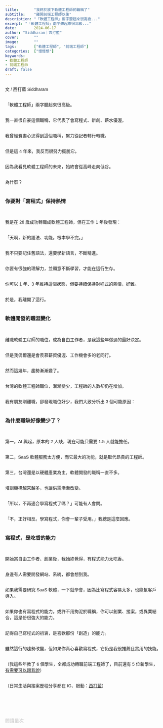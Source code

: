 ```yaml
---
title:       "我終於放下軟體工程師的職稱了"
subtitle:    "離開前端工程師以後"
description: "「軟體工程師」兩字聽起來很高級..."
excerpt: "「軟體工程師」兩字聽起來很高級..."
date:        2024-06-17
author: "Siddharam｜西打藍"
cover:       ""
image:       ""
tags:        ["軟體工程師", "前端工程師"]
categories:  ["慢慢想"]
keywords:
- 軟體工程師
- 前端工程師
draft: false
---
```


<article style="font-family: 'Noto Sans TC', '微軟正黑體', sans-serif; font-weight: 300;">

<br>文 / 西打藍 Siddharam<br><br>

「軟體工程師」兩字聽起來很高級。<br><br>

我一直很自豪這個職稱，它代表了會寫程式、新創、薪水優渥。<br><br>

我曾經費盡心思得到這個職稱，努力從記者轉行轉職。<br><br>

但是這 4 年來，我反而很努力擺脫它。<br><br>

因為我看見軟體工程師的未來，始終會從高峰走向低谷。<br><br>

為什麼？<br><br>


<h3 class="article-h1-color">你要對「寫程式」保持熱情</h3><br>

我是在 26 歲成功轉職成軟體工程師，但在工作 1 年後發現：<br><br>

「天啊，新的語法、功能，根本學不完。」<br><br>

我不只要記住舊語法，還要學新語言，不斷精進。<br><br>

你要有很強的理解力，並願意不斷學習，才能在這行生存。<br><br>

你可以 1 年、3 年維持這個狀態，但要持續保持對程式的熱情，好難。<br><br>

於是，我離開了這行。<br><br>


<h3 class="article-h1-color">軟體開發的職涯變化</h3><br>

離職軟體工程師的職位，成為自由工作者，是我這些年做過的最好決定。<br><br>

但是我偶爾還是會羨慕薪資優渥、工作機會多的老同行。<br><br>

然而這幾年，趨勢漸漸變了。<br><br>

台灣的軟體工程師職位，漸漸變少，工程師的人數卻仍在增加。<br><br>

我有朋友剛離職，卻發現職位好少，我們大致分析出 3 個可能原因：<br><br>


<h3 class="article-h1-color">為什麼職缺好像變少了？</h3><br>

第一，AI 興起，原本的 2 人缺，現在可能只需要 1.5 人就能擔任。<br><br>

第二，SaaS 軟體服務太方便，而它最大的功能，就是取代昂貴的工程師。<br><br>

第三，台灣還是以硬體產業為主，軟體開發的職稱一直不多。<br><br>

培訓機構越來越多，也讓供需漸漸改變。<br><br>

「所以，不再適合學寫程式了嗎？」可能有人會問。<br><br>

「不，正好相反。學寫程式，你會一輩子受用。」我總是這麼回應。<br><br>


<!-- 我離開軟體工程師職位 4 年了，雖然還有在寫程式，但已經漸漸擺脫「只能寫程式」的工作。<br><br>

因此，我反而更看清楚這份職涯的時效性。<br><br> -->


<h3 class="article-h1-color">寫程式，是吃香的能力</h3><br>

開始當自由工作者、創業後，我始終覺得，有程式能力太吃香。<br><br>

身邊有人需要開發網站、系統，都會想到我。<br><br>

如果我需要研究 SaaS 軟體，一下就學會，因為比寫程式容易太多，也能幫客戶導入。<br><br>

如果你也有寫程式的能力，或許不用拘泥於職稱，你可以創業、接案，或異業結合，這是份很強大的能力。<br><br>

記得自己寫程式的初衷，是喜歡那份「創造」的能力。<br><br>

雖然這行的趨勢改變，但如果你真心喜歡寫程式，它仍是我很推薦且實用的技能。<br><br>

（我這些年教了 6 個學生，全都成功轉職前端工程師了，目前還有 5 位新學生，<a href="https://siddharam.com/frontend-class/" target="_blank">有需要可以跟我說</a>）<br><br>




<!-- 
<!-- 案例 > 證明案例 > 壞處 > 怎麼改變（列步驟） > 結語總結金句 -->


（日常生活與接案歷程分享都在 IG、限動：<a href="https://www.instagram.com/sidd.blue/" target="_blank">西打藍</a>）<br><br>

<!-- <h3 class="article-h1-color"></h3><br> -->





<br><br><br>

</article>

<div style="color: #bfbfbf; font-size: 15px;" id="busuanzi_container_page_pv">
  閱讀量<span id="busuanzi_value_page_pv"></span>次
</div>

<script src="../../js/post.js"></script>
